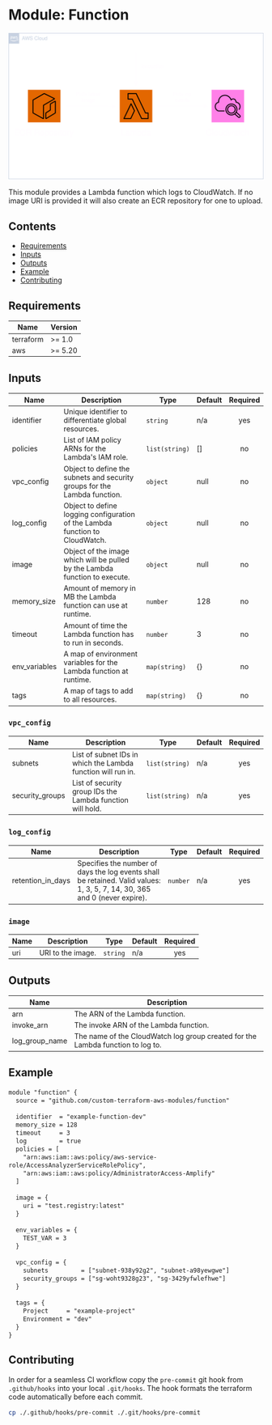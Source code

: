 # Module: Function

![Function visualized](.github/diagrams/function-transparent.png)

This module provides a Lambda function which logs to CloudWatch. If no image URI is provided it will also create an ECR repository for one to upload.

## Contents

- [Requirements](#requirements)
- [Inputs](#inputs)
- [Outputs](#outputs)
- [Example](#example)
- [Contributing](#contributing)

## Requirements

| Name      | Version |
| --------- | ------- |
| terraform | >= 1.0  |
| aws       | >= 5.20 |

## Inputs

| Name          | Description                                                                  | Type           | Default | Required |
| ------------- | ---------------------------------------------------------------------------- | -------------- | ------- | :------: |
| identifier    | Unique identifier to differentiate global resources.                         | `string`       | n/a     |   yes    |
| policies      | List of IAM policy ARNs for the Lambda's IAM role.                           | `list(string)` | []      |    no    |
| vpc_config    | Object to define the subnets and security groups for the Lambda function.    | `object`       | null    |    no    |
| log_config    | Object to define logging configuration of the Lambda function to CloudWatch. | `object`       | null    |    no    |
| image         | Object of the image which will be pulled by the Lambda function to execute.  | `object`       | null    |    no    |
| memory_size   | Amount of memory in MB the Lambda function can use at runtime.               | `number`       | 128     |    no    |
| timeout       | Amount of time the Lambda function has to run in seconds.                    | `number`       | 3       |    no    |
| env_variables | A map of environment variables for the Lambda function at runtime.           | `map(string)`  | {}      |    no    |
| tags          | A map of tags to add to all resources.                                       | `map(string)`  | {}      |    no    |

### `vpc_config`

| Name            | Description                                                  | Type           | Default | Required |
| --------------- | ------------------------------------------------------------ | -------------- | ------- | :------: |
| subnets         | List of subnet IDs in which the Lambda function will run in. | `list(string)` | n/a     |   yes    |
| security_groups | List of security group IDs the Lambda function will hold.    | `list(string)` | n/a     |   yes    |

### `log_config`

| Name              | Description                                                                                                                | Type     | Default | Required |
| ----------------- | -------------------------------------------------------------------------------------------------------------------------- | -------- | ------- | :------: |
| retention_in_days | Specifies the number of days the log events shall be retained. Valid values: 1, 3, 5, 7, 14, 30, 365 and 0 (never expire). | `number` | n/a     |   yes    |

### `image`

| Name | Description       | Type     | Default | Required |
| ---- | ----------------- | -------- | ------- | :------: |
| uri  | URI to the image. | `string` | n/a     |   yes    |

## Outputs

| Name           | Description                                                                     |
| -------------- | ------------------------------------------------------------------------------- |
| arn            | The ARN of the Lambda function.                                                 |
| invoke_arn     | The invoke ARN of the Lambda function.                                          |
| log_group_name | The name of the CloudWatch log group created for the Lambda function to log to. |

## Example

```hcl
module "function" {
  source = "github.com/custom-terraform-aws-modules/function"

  identifier  = "example-function-dev"
  memory_size = 128
  timeout     = 3
  log         = true
  policies = [
    "arn:aws:iam::aws:policy/aws-service-role/AccessAnalyzerServiceRolePolicy",
    "arn:aws:iam::aws:policy/AdministratorAccess-Amplify"
  ]

  image = {
    uri = "test.registry:latest"
  }

  env_variables = {
    TEST_VAR = 3
  }

  vpc_config = {
    subnets         = ["subnet-938y92g2", "subnet-a98yewgwe"]
    security_groups = ["sg-woht9328g23", "sg-3429yfwlefhwe"]
  }

  tags = {
    Project     = "example-project"
    Environment = "dev"
  }
}
```

## Contributing

In order for a seamless CI workflow copy the `pre-commit` git hook from `.github/hooks` into your local `.git/hooks`. The hook formats the terraform code automatically before each commit.

```bash
cp ./.github/hooks/pre-commit ./.git/hooks/pre-commit
```
